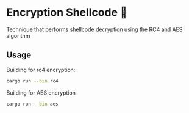 # Encryption Shellcode 🦀

Technique that performs shellcode decryption using the RC4 and AES algorithm

## Usage 

Building for rc4 encryption:
```sh
cargo run --bin rc4
```

Building for AES encryption 
```sh
cargo run --bin aes
```